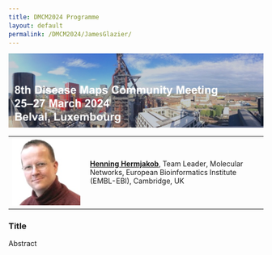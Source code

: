 ```yaml
---
title: DMCM2024 Programme
layout: default
permalink: /DMCM2024/JamesGlazier/
---
```


<img src="/images/places/Belval08.jpg"/>

<table>
  <tr>
    <td style="width: 140px;">
      <img src="/images/teamhq/HenningHermjakob.jpg" width="135"/></td>
    <td> 
      <a href="https://www.ebi.ac.uk/people/person/henning-hermjakob/" target="_blank"><b>Henning Hermjakob</b></a>, Team Leader, Molecular Networks, European Bioinformatics Institute (EMBL-EBI), Cambridge, UK
    </td>
  </tr> 
</table>

### Title

Abstract
